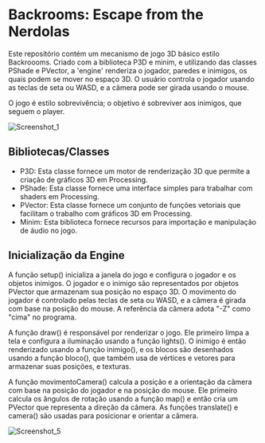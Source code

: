 # Backrooms: Escape from the Nerdolas

Este repositório contém um mecanismo de jogo 3D básico estilo Backroooms. Criado com a biblioteca P3D e minim, e utilizando das classes PShade e PVector, a 'engine' renderiza o jogador, paredes e inimigos, os quais podem se mover no espaço 3D. O usuário controla o jogador usando as teclas de seta ou WASD, e a câmera pode ser girada usando o mouse.

O jogo é estilo sobrevivência; o objetivo é sobreviver aos inimigos, que seguem o player.

![Screenshot_1](https://github.com/luccafm1/LGBT-Engine/assets/45906809/d2259f06-8669-496b-9841-5165d89690ce)

## Bibliotecas/Classes
- P3D: Esta classe fornece um motor de renderização 3D que permite a criação de gráficos 3D em Processing.
- PShade: Esta classe fornece uma interface simples para trabalhar com shaders em Processing.
- PVector: Esta classe fornece um conjunto de funções vetoriais que facilitam o trabalho com gráficos 3D em Processing.
- Minim: Esta biblioteca fornece recursos para importação e manipulação de áudio no jogo. 

## Inicialização da Engine
A função setup() inicializa a janela do jogo e configura o jogador e os objetos inimigos. O jogador e o inimigo são representados por objetos PVector que armazenam sua posição no espaço 3D. O movimento do jogador é controlado pelas teclas de seta ou WASD, e a câmera é girada com base na posição do mouse. A referência da câmera adota "-Z" como "cima" no programa.

A função draw() é responsável por renderizar o jogo. Ele primeiro limpa a tela e configura a iluminação usando a função lights(). O inimigo é então renderizado usando a função inimigo(), e os blocos são desenhados usando a função bloco(), que também usa de vértices e vetores para armazenar suas posições, e texturas. 

A função movimentoCamera() calcula a posição e a orientação da câmera com base na posição do jogador e na posição do mouse. Ele primeiro calcula os ângulos de rotação usando a função map() e então cria um PVector que representa a direção da câmera. As funções translate() e camera() são usadas para posicionar e orientar a câmera.
 
![Screenshot_5](https://user-images.githubusercontent.com/45906809/235815387-fe450b5c-36b8-4774-999c-115f7ce624d4.png)
